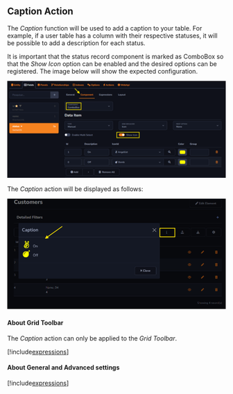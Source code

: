 ## Caption Action

The *Caption* function will be used to add a caption to your table. For example, if a user table has a column with their respective statuses, it will be possible to add a description for each status.

It is important that the status record component is marked as ComboBox so that the *Show Icon* option can be enabled and the desired options can be registered. The image below will show the expected configuration.

![](../../media/Action_caption_example_1.png)

The *Caption* action will be displayed as follows:

![](../../media/Action_caption_example_2.png)

#### About Grid Toolbar

The *Caption* action can only be applied to the *Grid Toolbar*.

[!include[expressions](grid_toolbar_overview_action.md)]

#### About General and Advanced settings

[!include[expressions](overview_action.md)]